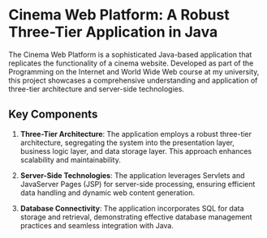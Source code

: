 # Cinema Web Platform: A Robust Three-Tier Application in Java

The Cinema Web Platform is a sophisticated Java-based application that replicates the functionality of a cinema website. Developed as part of the Programming on the Internet and World Wide Web course at my university, this project showcases a comprehensive understanding and application of three-tier architecture and server-side technologies.

## Key Components

1. **Three-Tier Architecture**: The application employs a robust three-tier architecture, segregating the system into the presentation layer, business logic layer, and data storage layer. This approach enhances scalability and maintainability.

2. **Server-Side Technologies**: The application leverages Servlets and JavaServer Pages (JSP) for server-side processing, ensuring efficient data handling and dynamic web content generation.

3. **Database Connectivity**: The application incorporates SQL for data storage and retrieval, demonstrating effective database management practices and seamless integration with Java.
